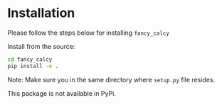 # Installation

Please follow the steps below for installing `fancy_calcy`

Install from the source:

```bash
cd fancy_calcy
pip install -e .
```

Note: Make sure you in the same directory where `setup.py` file resides.


This package is not available in PyPi.

